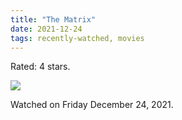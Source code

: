 ```yaml
---
title: "The Matrix"
date: 2021-12-24
tags: recently-watched, movies
---
```

Rated: 4 stars.

 <p><img src="https://a.ltrbxd.com/resized/film-poster/5/1/5/1/8/51518-the-matrix-0-600-0-900-crop.jpg?v=fc7c366afe"/></p> <p>Watched on Friday December 24, 2021.</p>